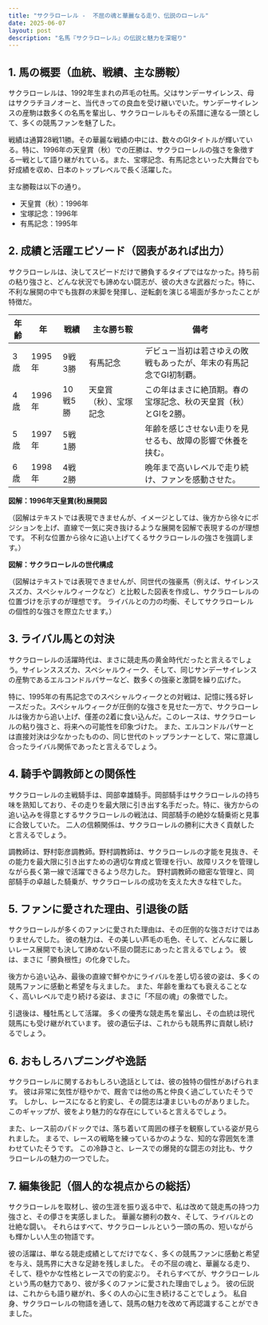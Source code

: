 ```yaml
---
title: "サクラローレル -  不屈の魂と華麗なる走り、伝説のローレル"
date: 2025-06-07
layout: post
description: "名馬『サクラローレル』の伝説と魅力を深堀り"
---
```


## 1. 馬の概要（血統、戦績、主な勝鞍）

サクラローレルは、1992年生まれの芦毛の牡馬。父はサンデーサイレンス、母はサクラチヨノオーと、当代きっての良血を受け継いでいた。サンデーサイレンスの産駒は数多くの名馬を輩出し、サクラローレルもその系譜に連なる一頭として、多くの競馬ファンを魅了した。

戦績は通算28戦11勝。その華麗な戦績の中には、数々のGIタイトルが輝いている。特に、1996年の天皇賞（秋）での圧勝は、サクラローレルの強さを象徴する一戦として語り継がれている。また、宝塚記念、有馬記念といった大舞台でも好成績を収め、日本のトップレベルで長く活躍した。

主な勝鞍は以下の通り。

* 天皇賞（秋）：1996年
* 宝塚記念：1996年
* 有馬記念：1995年


## 2. 成績と活躍エピソード（図表があれば出力）

サクラローレルは、決してスピードだけで勝負するタイプではなかった。持ち前の粘り強さと、どんな状況でも諦めない闘志が、彼の大きな武器だった。特に、不利な展開の中でも抜群の末脚を発揮し、逆転劇を演じる場面が多かったことが特徴だ。

| 年齢 | 年 | 戦績 | 主な勝ち鞍 | 備考 |
|---|---|---|---|---|
| 3歳 | 1995年 | 9戦3勝 | 有馬記念 |  デビュー当初は若さゆえの敗戦もあったが、年末の有馬記念でGI初制覇。 |
| 4歳 | 1996年 | 10戦5勝 | 天皇賞（秋）、宝塚記念 |  この年はまさに絶頂期。春の宝塚記念、秋の天皇賞（秋）とGIを2勝。 |
| 5歳 | 1997年 | 5戦1勝 |  |  年齢を感じさせない走りを見せるも、故障の影響で休養を挟む。 |
| 6歳 | 1998年 | 4戦2勝 |  |  晩年まで高いレベルで走り続け、ファンを感動させた。 |


**図解：1996年天皇賞(秋)展開図**

（図解はテキストでは表現できませんが、イメージとしては、後方から徐々にポジションを上げ、直線で一気に突き抜けるような展開を図解で表現するのが理想です。  不利な位置から徐々に追い上げてくるサクラローレルの強さを強調します。）


**図解：サクラローレルの世代構成**

（図解はテキストでは表現できませんが、同世代の強豪馬（例えば、サイレンススズカ、スペシャルウィークなど）と比較した図表を作成し、サクラローレルの位置づけを示すのが理想です。  ライバルとの力の均衡、そしてサクラローレルの個性的な強さを際立たせます。）


## 3. ライバル馬との対決

サクラローレルの活躍時代は、まさに競走馬の黄金時代だったと言えるでしょう。サイレンススズカ、スペシャルウィーク、そして、同じサンデーサイレンスの産駒であるエルコンドルパサーなど、数多くの強豪と激闘を繰り広げた。

特に、1995年の有馬記念でのスペシャルウィークとの対戦は、記憶に残る好レースだった。スペシャルウィークが圧倒的な強さを見せた一方で、サクラローレルは後方から追い上げ、僅差の2着に食い込んだ。このレースは、サクラローレルの粘り強さと、将来への可能性を印象づけた。  また、エルコンドルパサーとは直接対決は少なかったものの、同じ世代のトップランナーとして、常に意識し合ったライバル関係であったと言えるでしょう。


## 4. 騎手や調教師との関係性

サクラローレルの主戦騎手は、岡部幸雄騎手。岡部騎手はサクラローレルの持ち味を熟知しており、その走りを最大限に引き出す名手だった。特に、後方からの追い込みを得意とするサクラローレルの戦法は、岡部騎手の絶妙な騎乗術と見事に合致していた。  二人の信頼関係は、サクラローレルの勝利に大きく貢献したと言えるでしょう。

調教師は、野村彰彦調教師。野村調教師は、サクラローレルの才能を見抜き、その能力を最大限に引き出すための適切な育成と管理を行い、故障リスクを管理しながら長く第一線で活躍できるよう尽力した。  野村調教師の緻密な管理と、岡部騎手の卓越した騎乗が、サクラローレルの成功を支えた大きな柱でした。


## 5. ファンに愛された理由、引退後の話

サクラローレルが多くのファンに愛された理由は、その圧倒的な強さだけではありませんでした。  彼の魅力は、その美しい芦毛の毛色、そして、どんなに厳しいレース展開でも決して諦めない不屈の闘志にあったと言えるでしょう。  彼は、まさに「勝負根性」の化身でした。

後方から追い込み、最後の直線で鮮やかにライバルを差し切る彼の姿は、多くの競馬ファンに感動と希望を与えました。  また、年齢を重ねても衰えることなく、高いレベルで走り続ける姿は、まさに「不屈の魂」の象徴でした。

引退後は、種牡馬として活躍。  多くの優秀な競走馬を輩出し、その血統は現代競馬にも受け継がれています。  彼の遺伝子は、これからも競馬界に貢献し続けるでしょう。


## 6. おもしろハプニングや逸話

サクラローレルに関するおもしろい逸話としては、彼の独特の個性があげられます。  彼は非常に気性が穏やかで、厩舎では他の馬と仲良く過ごしていたそうです。  しかし、レースになると豹変し、その闘志は凄まじいものがありました。  このギャップが、彼をより魅力的な存在にしていると言えるでしょう。

また、レース前のパドックでは、落ち着いて周囲の様子を観察している姿が見られました。  まるで、レースの戦略を練っているかのような、知的な雰囲気を漂わせていたそうです。  この冷静さと、レースでの爆発的な闘志の対比も、サクラローレルの魅力の一つでした。


## 7. 編集後記（個人的な視点からの総括）

サクラローレルを取材し、彼の生涯を振り返る中で、私は改めて競走馬の持つ力強さと、その儚さを実感しました。  華麗な勝利の数々、そして、ライバルとの壮絶な闘い。  それらはすべて、サクラローレルという一頭の馬の、短いながらも輝かしい人生の物語です。

彼の活躍は、単なる競走成績としてだけでなく、多くの競馬ファンに感動と希望を与え、競馬界に大きな足跡を残しました。  その不屈の魂と、華麗なる走り、そして、穏やかな性格とレースでの豹変ぶり。  それらすべてが、サクラローレルという馬の魅力であり、彼が多くのファンに愛された理由でしょう。  彼の伝説は、これからも語り継がれ、多くの人の心に生き続けることでしょう。  私自身、サクラローレルの物語を通して、競馬の魅力を改めて再認識することができました。
